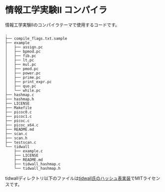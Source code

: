 # 情報工学実験II コンパイラ

情報工学実験IIのコンパイラテーマで使用するコードです。
```
.
├── compile_flags.txt.sample
├── example
│   ├── assign.pc
│   ├── bpmod.pc
│   ├── fib.pc
│   ├── lt.pc
│   ├── mul.pc
│   ├── pmod.pc
│   ├── power.pc
│   ├── prime.pc
│   ├── print_expr.pc
│   ├── quo.pc
│   └── while.pc
├── hashmap.c
├── hashmap.h
├── LICENSE
├── Makefile
├── picoc0.c
├── picoc1.c
├── picoc.c
├── picoc_x64.c
├── README.md
├── scan.c
├── scan.h
├── testscan.c
└── tidwall
    ├── example.c
    ├── LICENSE
    ├── README.md
    ├── tidwall_hashmap.c
    └── tidwall_hashmap.h
```

tidwallディレクトリ以下のファイルは[tidwall氏のハッシュ表実装](https://github.com/tidwall/hashmap.c)でMITライセンスです。
